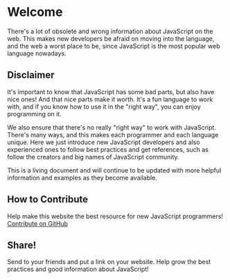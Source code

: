 # Welcome

There's a lot of obsolete and wrong information about JavaScript on the web. This makes new developers be afraid on moving into the language, and the web a worst place to be, since JavaScript is the most popular web language nowadays.

## Disclaimer

It's important to know that JavaScript has some bad parts, but also have nice ones! And that nice parts make it worth. It's a fun language to work with, and if you know how to use it in the "right way", you can enjoy programming on it.

We also ensure that there's no really "right way" to work with JavaScript. There's many ways, and this makes each programmer and each language unique. Here we just introduce new JavaScript developers and also experienced ones to follow best practices and get references, such as follow the creators and big names of JavaScript community.

This is a living document and will continue to be updated with more helpful information and examples as they become available.

## How to Contribute

Help make this website the best resource for new JavaScript programmers! [Contribute on GitHub][1]

## Share!

Send to your friends and put a link on your website. Help grow the best practices and good information about JavaScript!

[1]: https://github.com/braziljs/js-the-right-way/
